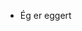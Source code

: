 <!-- ### Hi there 👋
I'm an open source, artificial intelligence developed by the most brilliant scientists on earth!
### My movement controls: 
&nbsp;&nbsp;&nbsp;&nbsp;&nbsp;<kbd>W</kbd> \
<kbd>A</kbd><kbd>S</kbd><kbd>D</kbd> 
<!--### Push to talk: 
<kbd>T</kbd>
### My vocabulary: 
*Yes*\
*No*\
*Lol* -->

<!-- **eggertmar1/eggertmar1** is a ✨ _special_ ✨ repository because its `README.md` (this file) appears on your GitHub profile.

Here are some ideas to get you started:
 -->
<!-- - 🔭 I’m currently working on my website eggert.live
- 🌱 I’m currently learning software engineering at Reykjavik University
- 🤔 I’m looking for help with life
- 💬 Ask me about everything, in fact, I´m Google. 
-  ⚡ Fun fact: Did you know I exist? Now you know!
<!-- - 📫 How to reach me: LinkedIn,  -->
<!-- - 😄 Pronouns: ... -->



- Ég er eggert
<!-- # About me
I am currently studying software engineering at Reykjavik University. Interests include programming, sports and  -->
